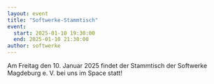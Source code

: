 ```yaml
---
layout: event
title: "Softwerke-Stammtisch"
event:
  start: 2025-01-10 19:30:00
  end: 2025-01-10 21:30:00
author: softwerke
---
```


Am Freitag den 10. Januar 2025 findet der Stammtisch der Softwerke Magdeburg e. V. bei uns im Space statt!
